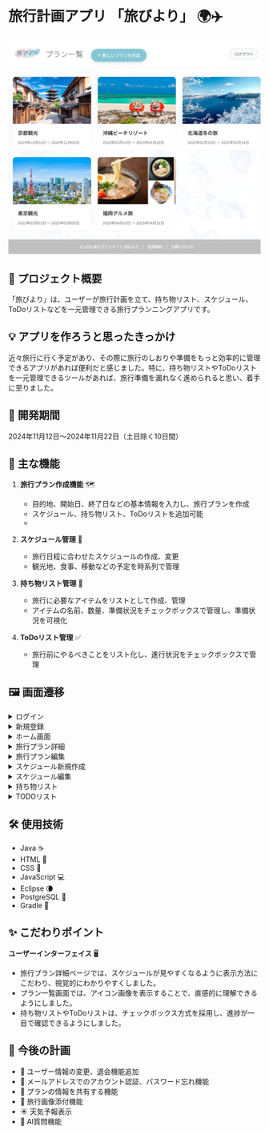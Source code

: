 # 旅行計画アプリ 「旅びより」 🌍✈️

![ホーム画面](/images/plans_home.png)

## 📌 プロジェクト概要

「旅びより」は、ユーザーが旅行計画を立て、持ち物リスト、スケジュール、ToDoリストなどを一元管理できる旅行プランニングアプリです。

## 💡 アプリを作ろうと思ったきっかけ

近々旅行に行く予定があり、その際に旅行のしおりや準備をもっと効率的に管理できるアプリがあれば便利だと感じました。特に、持ち物リストやToDoリストを一元管理できるツールがあれば、旅行準備を漏れなく進められると思い、着手に至りました。

## 📅 開発期間

2024年11月12日～2024年11月22日（土日除く10日間）

## 🔑 主な機能

1. **旅行プラン作成機能** 🗺️
   - 目的地、開始日、終了日などの基本情報を入力し、旅行プランを作成
   - スケジュール、持ち物リスト、ToDoリストを追加可能
   - 
2. **スケジュール管理** 📅
   - 旅行日程に合わせたスケジュールの作成、変更
   - 観光地、食事、移動などの予定を時系列で管理

3. **持ち物リスト管理** 🧳
   - 旅行に必要なアイテムをリストとして作成、管理
   - アイテムの名前、数量、準備状況をチェックボックスで管理し、準備状況を可視化

4. **ToDoリスト管理** ✅
   - 旅行前にやるべきことをリスト化し、進行状況をチェックボックスで管理

## 🖼️ 画面遷移

<details>
<summary>ログイン</summary>

![ログイン](/images/login.png)
</details>

<details>
<summary>新規登録</summary>

![新規登録](/images/login_entry.png)
</details>

<details>
<summary>ホーム画面</summary>

ホーム画面です。旅行プラン一覧を確認できます。

![ホーム画面](/images/plans_home.png)
</details>

<details>
<summary>旅行プラン詳細</summary>

スケジュールを確認できます。

![旅行プラン詳細](/images/plans_id.png)
</details>

<details>
<summary>旅行プラン編集</summary>

![旅行プラン編集](/images/plans_edit.png)
</details>

<details>
<summary>スケジュール新規作成</summary>

![スケジュール新規作成](/images/schedules_entry.png)
</details>

<details>
<summary>スケジュール編集</summary>

イベントを押すとスケジュールが編集できます。

![スケジュール編集](/images/schedules_edit.png)
</details>

<details>
<summary>持ち物リスト</summary>

![持ち物リスト](/images/items_entry.png)
</details>

<details>
<summary>TODOリスト</summary>

![TODOリスト](/images/todos_entry.png)
</details>

## 🛠️ 使用技術

- Java ☕
- HTML 📄
- CSS 🎨
- JavaScript 💻
- Eclipse 🌘
- PostgreSQL 🐘
- Gradle 🐘

## ✨ こだわりポイント

**ユーザーインターフェイス** 🖥️
- 旅行プラン詳細ページでは、スケジュールが見やすくなるように表示方法にこだわり、視覚的にわかりやすくしました。
- プラン一覧画面では、アイコン画像を表示することで、直感的に理解できるようにしました。
- 持ち物リストやToDoリストは、チェックボックス方式を採用し、進捗が一目で確認できるようにしました。

## 🚀 今後の計画

- 👤 ユーザー情報の変更、退会機能追加
- 📧 メールアドレスでのアカウント認証、パスワード忘れ機能
- 🤝 プランの情報を共有する機能
- 📸 旅行画像添付機能
- ☀️ 天気予報表示
- 🤖 AI質問機能
